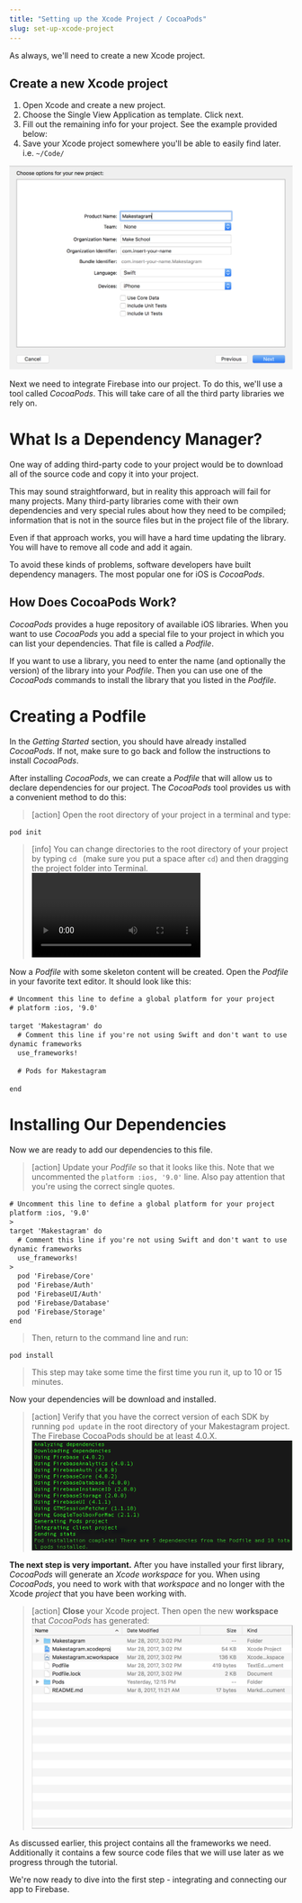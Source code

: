 ```yaml
---
title: "Setting up the Xcode Project / CocoaPods"
slug: set-up-xcode-project
---
```


As always, we'll need to create a new Xcode project.

## Create a new Xcode project

1. Open Xcode and create a new project.
1. Choose the Single View Application as template. Click next.
1. Fill out the remaining info for your project. See the example provided below:
1. Save your Xcode project somewhere you'll be able to easily find later. i.e. `~/Code/`

![Sample Project Info](assets/sample-project-info.png)

Next we need to integrate Firebase into our project. To do this, we'll use a tool called _CocoaPods_. This will take care of all the third party libraries we rely on.

# What Is a Dependency Manager?

One way of adding third-party code to your project would be to download all of the source code and copy it into your project.

This may sound straightforward, but in reality this approach will fail for many projects. Many third-party libraries come with their own dependencies and very special rules about how they need to be compiled; information that is not in the source files but in the project file of the library.

Even if that approach works, you will have a hard time updating the library. You will have to remove all code and add it again.

To avoid these kinds of problems, software developers have built dependency managers. The most popular one for iOS is _CocoaPods_.

## How Does CocoaPods Work?

_CocoaPods_ provides a huge repository of available iOS libraries. When you want to use _CocoaPods_ you add a special file to your project in which you can list your dependencies. That file is called a _Podfile_.

If you want to use a library, you need to enter the name (and optionally the version) of the library into your _Podfile_. Then you can use one of the _CocoaPods_ commands to install the library that you listed in the _Podfile_.

# Creating a Podfile

In the _Getting Started_ section, you should have already installed _CocoaPods_. If not, make sure to go back and follow the instructions to install _CocoaPods_.

After installing _CocoaPods_, we can create a _Podfile_ that will allow us to declare dependencies for our project. The _CocoaPods_ tool provides us with a convenient method to do this:

> [action]
> Open the root directory of your project in a terminal and type:
>
```
pod init
```

<!--  -->

> [info]
> You can change directories to the root directory of your project by typing `cd ` (make sure you put a space after `cd`) and then dragging the project folder into Terminal. ![ms-video](https://s3.amazonaws.com/mgwu-misc/SA2015/cd_drag_and_drop.mov)

Now a _Podfile_ with some skeleton content will be created. Open the _Podfile_ in your favorite text editor. It should look like this:

```
# Uncomment this line to define a global platform for your project
# platform :ios, '9.0'

target 'Makestagram' do
  # Comment this line if you're not using Swift and don't want to use dynamic frameworks
  use_frameworks!

  # Pods for Makestagram

end
```

# Installing Our Dependencies

Now we are ready to add our dependencies to this file.

> [action]
> Update your _Podfile_ so that it looks like this. Note that we uncommented the `platform :ios, '9.0'` line. Also pay attention that you're using the correct single quotes.
>
```
# Uncomment this line to define a global platform for your project
platform :ios, '9.0'
>
target 'Makestagram' do
  # Comment this line if you're not using Swift and don't want to use dynamic frameworks
  use_frameworks!
>
  pod 'Firebase/Core'
  pod 'Firebase/Auth'
  pod 'FirebaseUI/Auth'
  pod 'Firebase/Database'
  pod 'Firebase/Storage'
end
```
>
> Then, return to the command line and run:
>
```
pod install
```
> This step may take some time the first time you run it, up to 10 or 15 minutes.

Now your dependencies will be download and installed.

> [action]
Verify that you have the correct version of each SDK by running `pod update` in the root directory of your Makestagram project. The Firebase CocoaPods should be at least 4.0.X. ![Verify Version](assets/verify_versions.png)

**The next step is very important.** After you have installed your first library, _CocoaPods_ will generate an _Xcode workspace_ for you. When using _CocoaPods_, you need to work with that _workspace_ and no longer with the Xcode _project_ that you have been working with.

> [action]
> **Close** your Xcode project. Then open the new **workspace** that _CocoaPods_ has generated:
> ![image](assets/workspace.png)

As discussed earlier, this project contains all the frameworks we need. Additionally it contains a few source code files that we will use later as we progress through the tutorial.

We're now ready to dive into the first step - integrating and connecting our app to Firebase.
